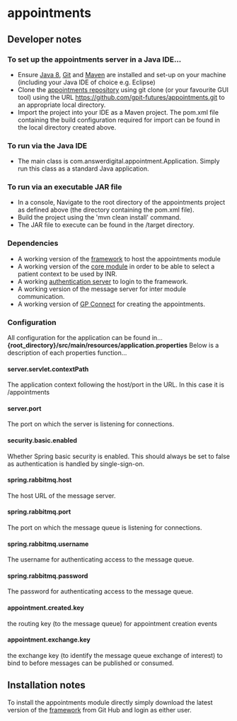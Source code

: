 # appointments
## Developer notes
### To set up the appointments server in a Java IDE...
- Ensure [Java 8](http://www.oracle.com/technetwork/java/javase/downloads/index.html), [Git](https://git-scm.com/downloads) and [Maven](https://maven.apache.org/download.cgi) are installed and set-up on your machine (including your Java IDE of choice e.g. Eclipse)
 - Clone the [appointments repository](https://github.com/gpit-futures/appointments.git) using git clone (or your favourite GUI tool) using the URL https://github.com/gpit-futures/appointments.git to an appropriate local directory.
 - Import the project into your IDE as a Maven project.  The pom.xml file containing the build configuration required for import can be found in the local directory created above.
### To run via the Java IDE
 - The main class is com.answerdigital.appointment.Application.  Simply run this class as a standard Java application.
 ### To run via an executable JAR file
 - In a console, Navigate to the root directory of the appointments project as defined above (the directory containing the pom.xml file).
 - Build the project using the 'mvn clean install' command.
 - The JAR file to execute can be found in the /target directory.
### Dependencies
- A working version of the [framework](https://github.com/gpit-futures/frame) to host the appointments module
- A working version of the [core module](https://github.com/gpit-futures/pulse) in order to be able to select a patient context to be used by INR.
- A working [authentication server](https://github.com/gpit-futures/auth-server) to login to the framework.
- A working version of the message server for inter module communication.
- A working version of [GP Connect](https://github.com/gpit-futures/gpconnect-demonstrator) for creating the appointments. 
### Configuration
All configuration for the application can be found in... **{root_directory}/src/main/resources/application.properties**
Below is a description of each properties function...

#### server.servlet.contextPath
The application context following the host/port in the URL.  In this case it is /appointments
#### server.port
The port on which the server is listening for connections.
#### security.basic.enabled
Whether Spring basic security is enabled.  This should always be set to false as authentication is handled by single-sign-on.
#### spring.rabbitmq.host
The host URL of the message server.
#### spring.rabbitmq.port
The port on which the message queue is listening for connections.
#### spring.rabbitmq.username
The username for authenticating access to the message queue.
#### spring.rabbitmq.password
The password for authenticating access to the message queue.
#### appointment.created.key
the routing key (to the message queue) for appointment creation events
#### appointment.exchange.key
the exchange key (to identify the message queue exchange of interest) to bind to before messages can be published or consumed.
## Installation notes
To install the appointments module directly simply download the latest version of the [framework](https://github.com/gpit-futures/frame/releases) from Git Hub and login as either user.  